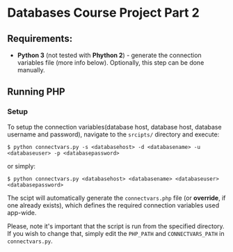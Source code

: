 ﻿# Databases Course Project Part 2

## Requirements:

* **Python 3** (not tested with **Phython 2**) - generate the connection variables file (more info below).
	Optionally, this step can be done manually.


## Running PHP

### Setup

To setup the connection variables(database host, database host, database username and password), navigate
to the `srcipts/` directory and execute:

```
$ python connectvars.py -s <databasehost> -d <databasename> -u <databaseuser> -p <databasepassword>
```

or simply:

```
$ python connectvars.py <databasehost> <databasename> <databaseuser> <databasepassword>
```

The scipt will automatically generate the `connectvars.php` file (or **override**, if one already exists), 
which defines the required connection variables used app-wide.

Please, note it's important that the script is run from the specified directory. If you wish to change that,
simply edit the `PHP_PATH` and `CONNECTVARS_PATH` in `connectvars.py`.

